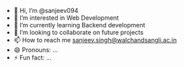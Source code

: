 - 👋 Hi, I’m @sanjeev094
- 👀 I’m interested in Web Development 
- 🌱 I’m currently learning Backend development 
- 💞️ I’m looking to collaborate on future projects 
- 📫 How to reach me sanjeev.singh@walchandsangli.ac.in
- 😄 Pronouns: ...
- ⚡ Fun fact: ...

<!---
sanjeev094/sanjeev094 is a ✨ special ✨ repository because its `README.md` (this file) appears on your GitHub profile.
You can click the Preview link to take a look at your changes.
--->
